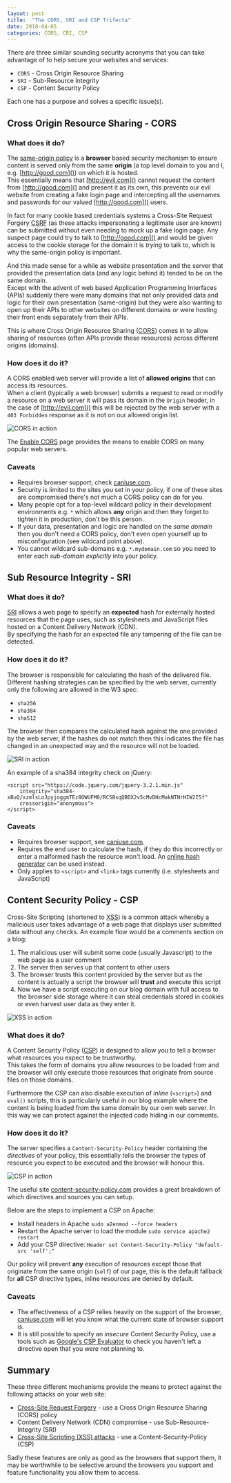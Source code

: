 ```yaml
---
layout: post
title:  "The CORS, SRI and CSP Trifecta"
date: 2018-04-05
categories: CORS, CRI, CSP
---
```


There are three similar sounding security acronyms that you can take advantage of to help secure your websites and services:

* `CORS` - Cross Origin Resource Sharing
* `SRI` - Sub-Resource Integrity 
* `CSP` - Content Security Policy

Each one has a purpose and solves a specific issue(s).

## Cross Origin Resource Sharing - CORS
### What does it do?
The [same-origin policy][SOP] is a **browser** based security mechanism to ensure content is served only from the same **origin** (a top level domain to you and I, e.g. [http://good.com]()) on which it is hosted.  
This essentially means that [http://evil.com]() cannot request the content from [http://good.com]() and present it as its own, this prevents our evil website from creating a fake login page and intercepting all the usernames and passwords for our valued [http://good.com]() users. 

In fact for many cookie based credentials systems a Cross-Site Request Forgery [CSRF][CSRf] (as these attacks impersonating a legitimate user are known) can be submitted without even needing to mock up a fake login page. Any suspect page could try to talk to [http://good.com]() and would be given access to the cookie storage for the domain it is _trying_ to talk to, which is why the same-origin policy is important.    
 
And this made sense for a while as website presentation and the server that provided the presentation data (and any logic behind it) tended to be on the same domain.  
Except with the advent of web based Application Programming Interfaces (APIs) suddenly there were many domains that not only provided data and logic for their own presentation (same-origin) but they were also wanting to open up their APIs to other websites on different domains or were hosting their front ends separately from their APIs.  

This is where Cross Origin Resource Sharing ([CORS][CORS]) comes in to allow sharing of resources (often APIs provide these resources) across different origins (domains).   

### How does it do it?
A CORS enabled web server will provide a list of **allowed origins** that can access its resources.  
When a client (typically a web browser) submits a request to read or modify a resource on a web server it will pass its domain in the `Origin` header, in the case of [http://evil.com]() this will be rejected by the web server with a `403 Forbidden` response as it is not on our allowed origin list.  

![CORS in action][CORS-image]

The [Enable CORS][Enable CORS] page provides the means to enable CORS on many popular web servers.  

### Caveats
* Requires browser support; check [caniuse.com][CORS caniuse].
* Security is limited to the sites you set in your policy, if one of these sites are compromised there's not much a CORS policy can do for you.
* Many people opt for a top-level wildcard policy in their development environments e.g. `*` which allows **any** origin and then they forget to tighten it in production, don't be this person.
* If your data, presentation and logic are handled on the _same domain_ then you don't need a CORS policy, don't even open yourself up to misconfiguration (see wildcard point above).  
* You cannot wildcard sub-domains e.g. `*.mydomain.com` so you need to enter _each sub-domain explicitly_ into your policy.

## Sub Resource Integrity - SRI
### What does it do?
[SRI][SRI] allows a web page to specify an **expected** hash for externally hosted resources that the page uses, such as stylesheets and JavaScript files hosted on a Content Delivery Network (CDN).  
By specifying the hash for an expected file any tampering of the file can be detected.

### How does it do it?
The browser is responsible for calculating the hash of the delivered file.  
Different hashing strategies can be specified by the web server, currently only the following are allowed in the W3 spec:
* `sha256`
* `sha384`
* `sha512`

The browser then compares the calculated hash against the one provided by the web server, if the hashes do not match then this indicates the file has changed in an unexpected way and the resource will not be loaded.  

![SRI in action][SRI-image]

An example of a sha384 integrity check on jQuery:
```
<script src="https://code.jquery.com/jquery-3.2.1.min.js" 
	integrity="sha384-xBuQ/xzmlsLoJpyjoggmTEz8OWUFM0/RC5BsqQBDX2v5cMvDHcMakNTNrHIW2I5f" 
	crossorigin="anonymous">
</script>
```

### Caveats
* Requires browser support, see [caniuse.com][SRI caniuse].  
* Requires the end user to calculate the hash, if they do this incorrectly or enter a malformed hash the resource won't load. An [online hash generator][SRI Hash] can be used instead.
* Only applies to `<script>` and `<link>` tags currently (i.e. stylesheets and JavaScript)

## Content Security Policy - CSP

Cross-Site Scripting (shortened to [XSS][XSS]) is a common attack whereby a malicious user takes advantage of a web page that displays user submitted data without any checks.
An example flow would be a comments section on a blog:  
1. The malicious user will submit some code (usually Javascript) to the web page as a user comment
2. The server then serves up that content to other users
3. The browser trusts this content provided by the server but as the content is actually a script the browser will **trust** and execute this script
4. Now we have a script executing on our blog domain with full access to the browser side storage where it can steal credentials stored in cookies or even harvest user data as they enter it.

![XSS in action][CSP-before-image]

### What does it do?
A Content Security Policy ([CSP][CSP]) is designed to allow you to tell a browser what resources you expect to be trustworthy.  
This takes the form of domains you allow resources to be loaded from and the browser will only execute those resources that originate from source files on those domains.  

Furthermore the CSP can also disable execution of _inline_ (`<script>`) and `eval()` scripts, this is particularly useful in our blog example where the content is being loaded from the same domain by our own web server. In this way we can protect against the injected code hiding in our comments.  

### How does it do it?
The server specifies a `Content-Security-Policy` header containing the _directives_ of your policy, this essentially tells the browser the types of resource you expect to be executed and the browser will honour this.

![CSP in action][CSP-after-image]

The useful site [content-security-policy.com][CSP Values] provides a great breakdown of which directives and sources you can setup.  

Below are the steps to implement a CSP on Apache:
* Install headers in Apache `sudo a2enmod --force headers`
* Restart the Apache server to load the module `sudo service apache2 restart`
* Add your CSP directive: `Header set Content-Security-Policy "default-src 'self';"`

Our policy will prevent **any** execution of resources except those that originate from the same origin (`self`) of our page, this is the default fallback for **all** CSP directive types, inline resources are denied by default. 

### Caveats
* The effectiveness of a CSP relies heavily on the support of the browser, [caniuse.com][CSP caniuse] will let you know what the current state of browser support is.
* It is still possible to specify an _insecure_ Content Security Policy, use a tools such as [Google's CSP Evaluator][CSP Evaluator] to check you haven't left a directive open that you were not planning to.

## Summary
These three different mechanisms provide the means to protect against the following attacks on your web site:
* [Cross-Site Request Forgery][CSRF] - use a Cross Origin Resource Sharing (CORS) policy
* Content Delivery Network (CDN) compromise - use Sub-Resource-Integrity (SRI)
* [Cross-Site Scripting (XSS) attacks][XSS] - use a Content-Security-Policy (CSP)

Sadly these features are only as good as the browsers that support them, it may be worthwhile to be selective around the browsers you support and feature functionality you allow them to access. 

[CORS]:				https://en.wikipedia.org/wiki/Cross-origin_resource_sharing
[SOP]:				https://developer.mozilla.org/en-US/docs/Web/Security/Same-origin_policy
[Enable CORS]:		https://enable-cors.org/
[CORS caniuse]:		https://caniuse.com/#feat=cors
[CSRF]:				https://developer.mozilla.org/en-US/docs/Glossary/CSRF
[SRI]:				https://en.wikipedia.org/wiki/Subresource_Integrity
[SRI caniuse]:		https://caniuse.com/#feat=subresource-integrity
[SRI Hash]:			https://www.srihash.org/
[CSP]:				https://en.wikipedia.org/wiki/Content_Security_Policy
[CSP caniuse]:		https://caniuse.com/#feat=contentsecuritypolicy
[CSP Values]:		https://content-security-policy.com/
[XSS]:				https://developer.mozilla.org/en-US/docs/Glossary/Cross-site_scripting
[CSP Evaluator]:	https://csp-evaluator.withgoogle.com/
[CSP fallback]:		http://www.debug.is/2015/10/18/fallback-for-cdn-provided-js-when-using-csp/


[CORS-image]: 		/assets/CORS-vs-SRI-vs-CSP/CORS.png
[SRI-image]: 		/assets/CORS-vs-SRI-vs-CSP/SRI.png
[CSP-before-image]: /assets/CORS-vs-SRI-vs-CSP/Before-CSP.png
[CSP-after-image]: 	/assets/CORS-vs-SRI-vs-CSP/After-CSP.png